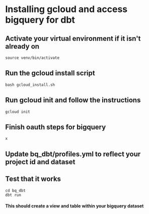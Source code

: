# Installing gcloud and access bigquery for dbt

## Activate your virtual environment if it isn't already on
    source venv/bin/activate
    
## Run the gcloud install script
    bash gcloud_install.sh

## Run gcloud init and follow the instructions
    gcloud init

## Finish oauth steps for bigquery
    x
## Update bq_dbt/profiles.yml to reflect your project id and dataset

## Test that it works
    cd bq_dbt
    dbt run

#### This should create a view and table within your bigquery dataset
